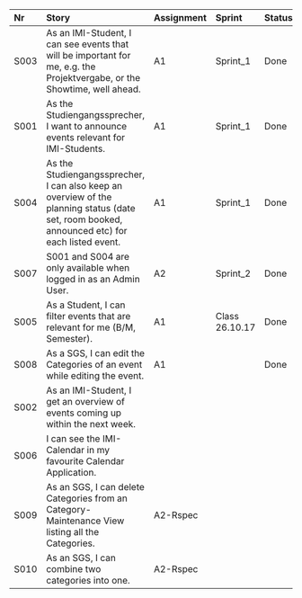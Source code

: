 | Nr   | Story                                                                                                                                         | Assignment | Sprint         | Status |
|:-----|:----------------------------------------------------------------------------------------------------------------------------------------------|:-----------|:---------------|:-------|
| S003 | As an IMI-Student, I can see events that will be important for me, e.g. the Projektvergabe, or the Showtime, well ahead.                      | A1         | Sprint_1       | Done   |
| S001 | As the Studiengangssprecher, I want to announce events relevant for IMI-Students.                                                             | A1         | Sprint_1       | Done   |
| S004 | As the Studiengangssprecher, I can also keep an overview of the planning status (date set, room booked, announced etc) for each listed event. | A1         | Sprint_1       | Done   |
| S007 | S001 and S004 are only available when logged in as an Admin User.                                                                             | A2         | Sprint_2       | Done   |
| S005 | As a Student, I can filter events that are relevant for me (B/M, Semester).                                                                   | A1         | Class 26.10.17 | Done   |
| S008 | As a SGS, I can edit the Categories of an event while editing the event.                                                                      | A1         |                | Done   |
| S002 | As an IMI-Student, I get an overview of events coming up within the next week.                                                                |            |                |        |
| S006 | I can see the IMI-Calendar in my favourite Calendar Application.                                                                              |            |                |        |
| S009 | As an SGS, I can delete Categories from an Category-Maintenance View listing all the Categories.                                              | A2-Rspec   |                |        |
| S010 | As an SGS, I can combine two categories into one.                                                                                             | A2-Rspec   |                |        |
